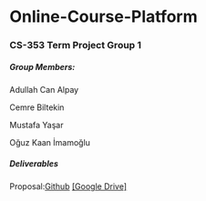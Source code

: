 # Online-Course-Platform

### CS-353 Term Project Group 1


##### Group Members:

Adullah Can Alpay

Cemre Biltekin

Mustafa Yaşar

Oğuz Kaan İmamoğlu



##### Deliverables

Proposal:[Github](https://github.com/OguzKaanImamoglu/Online-Course-Platform/blob/main/Group%201%20Proposal.pdf) [[Google Drive]](https://docs.google.com/document/d/1LM5VS6MT3cDnsI_oO8nN7vY9bLUAT5O_I7LejMuM8go/edit?usp=sharing)


